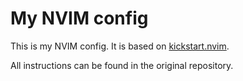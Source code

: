 # My NVIM config

This is my NVIM config. It is based on
[kickstart.nvim](https://github.com/nvim-lua/kickstart.nvim).

All instructions can be found in the original repository.
